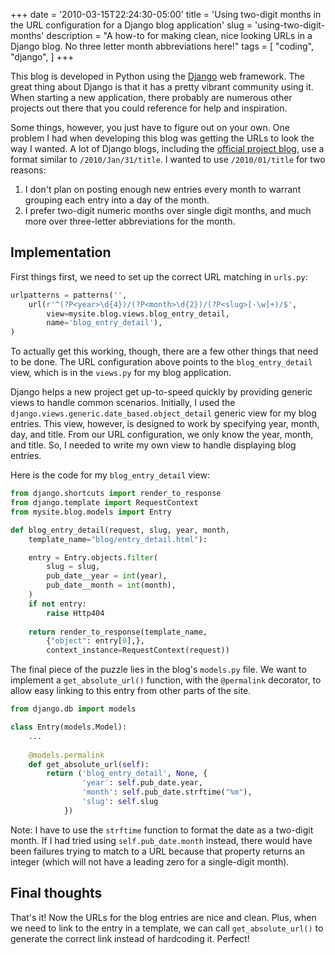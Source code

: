 +++
date = '2010-03-15T22:24:30-05:00'
title = 'Using two-digit months in the URL configuration for a Django blog application'
slug = 'using-two-digit-months'
description = "A how-to for making clean, nice looking URLs in a Django blog.  No three letter month abbreviations here!"
tags = [
    "coding",
    "django",
]
+++

This blog is developed in Python using the [Django](http://www.djangoproject.com/) web framework.  The great thing about Django is that it has a pretty vibrant community using it.  When starting a new application, there probably are numerous other projects out there that you could reference for help and inspiration.

Some things, however, you just have to figure out on your own.  One problem I had when developing this blog was getting the URLs to look the way I wanted.  A lot of Django blogs, including the [official project blog](http://www.djangoproject.com/weblog/), use a format similar to `/2010/Jan/31/title`.  I wanted to use `/2010/01/title` for two reasons:

1. I don't plan on posting enough new entries every month to warrant grouping each entry into a day of the month.
2. I prefer two-digit numeric months over single digit months, and much more over three-letter abbreviations for the month.

Implementation
--------------
First things first, we need to set up the correct URL matching in `urls.py`:

```python
urlpatterns = patterns('',
    url(r'^(?P<year>\d{4})/(?P<month>\d{2})/(?P<slug>[-\w]+)/$',
        view=mysite.blog.views.blog_entry_detail,
        name='blog_entry_detail'),
)
```

To actually get this working, though, there are a few other things that need to be done.  The URL configuration above points to the `blog_entry_detail` view, which is in the `views.py` for my blog application.

Django helps a new project get up-to-speed quickly by providing generic views to handle common scenarios.  Initially, I used the `django.views.generic.date_based.object_detail` generic view for my blog entries.  This view, however, is designed to work by specifying year, month, day, and title.  From our URL configuration, we only know the year, month, and title.  So, I needed to write my own view to handle displaying blog entries.

Here is the code for my `blog_entry_detail` view:

```python
from django.shortcuts import render_to_response
from django.template import RequestContext
from mysite.blog.models import Entry

def blog_entry_detail(request, slug, year, month,
    template_name="blog/entry_detail.html"):

    entry = Entry.objects.filter(
        slug = slug,
        pub_date__year = int(year),
        pub_date__month = int(month),
    )
    if not entry:
        raise Http404
    
    return render_to_response(template_name,
        {"object": entry[0],},
        context_instance=RequestContext(request))
```

The final piece of the puzzle lies in the blog's `models.py` file.  We want to implement a `get_absolute_url()` function, with the `@permalink` decorator, to allow easy linking to this entry from other parts of the site.

```python
from django.db import models

class Entry(models.Model):
    ...
            
    @models.permalink
    def get_absolute_url(self):
        return ('blog_entry_detail', None, {
                'year': self.pub_date.year,
                'month': self.pub_date.strftime("%m"),
                'slug': self.slug
            })
```

Note: I have to use the `strftime` function to format the date as a two-digit month.  If I had tried using `self.pub_date.month` instead, there would have been failures trying to match to a URL because that property returns an integer (which will not have a leading zero for a single-digit month).

Final thoughts
--------------
That's it!  Now the URLs for the blog entries are nice and clean.  Plus, when we need to link to the entry in a template, we can call `get_absolute_url()` to generate the correct link instead of hardcoding it.  Perfect!
